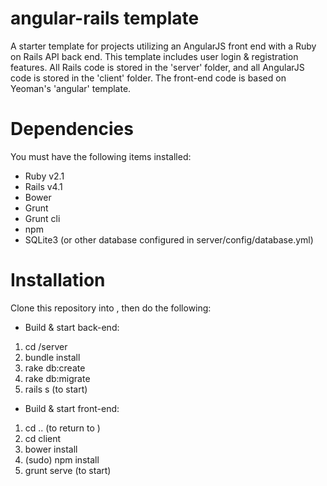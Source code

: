angular-rails template
======================

A starter template for projects utilizing an AngularJS front end with a Ruby on Rails API back end.  This template includes user login & registration features. All Rails code is stored in the 'server' folder, and all AngularJS code is stored in the 'client' folder.  The front-end code is based on Yeoman's 'angular' template.

Dependencies
============
You must have the following items installed:

- Ruby v2.1
- Rails v4.1
- Bower
- Grunt
- Grunt cli
- npm
- SQLite3 (or other database configured in server/config/database.yml)

Installation
============

Clone this repository into <folder>, then do the following:

* Build & start back-end:
1. cd <folder>/server
2. bundle install
3. rake db:create
4. rake db:migrate
5. rails s (to start)

* Build & start front-end:
1. cd .. (to return to <folder>)
2. cd client
3. bower install
4. (sudo) npm install
5. grunt serve (to start)
